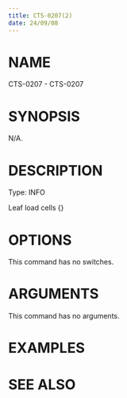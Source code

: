 ```yaml
---
title: CTS-0207(2)
date: 24/09/08
---
```


# NAME

CTS-0207 - CTS-0207

# SYNOPSIS

N/A.

# DESCRIPTION

Type: INFO

Leaf load cells {}

# OPTIONS

This command has no switches.

# ARGUMENTS

This command has no arguments.

# EXAMPLES

# SEE ALSO
